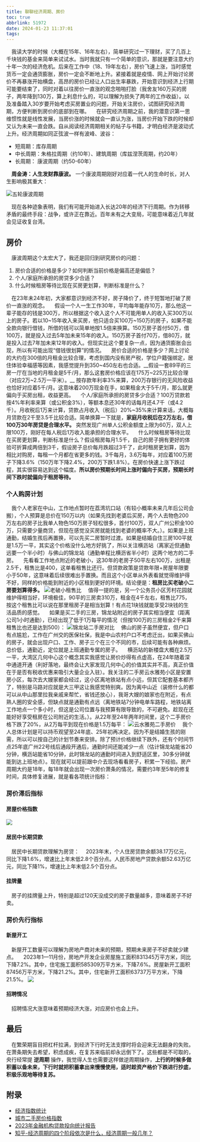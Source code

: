 ```yaml
---
title: 聊聊经济周期、房价
toc: true
abbrlink: 51972
date: 2024-01-23 11:37:01
tags:
---
```


&emsp;我读大学的时候（大概在15年、16年左右），简单研究过一下理财，买了几百上千块钱的基金来简单来试试水。当时我就只有一个简单的意识，那就是要注意大约十年一次的经济危机。后来在工作中（18、19年左右），房价飞速上涨，当时感觉货币一定会通货膨胀，房价一定会不断地上升。紧接着就是疫情、网上开始讨论房价不再暴涨开始横盘，高昂的房价已经让人口出生率暴跌，开始意识到经济上行期可能要结束了，同时对着以往房价一直涨的观念啪啪打脸（我舍友160万买的房子，两年降到130万，算上利息什么的，可以理解为损失了两年的工作收益）。以及准备踏入30岁要开始考虑买房置业的问题，开始关注房价，试图研究经济周期，方便判断到房价的底部到在哪。
&emsp;在研究经济周期之前，我的潜意识第一思维惯性就是线性发展，当房价涨的时候就会一直认为涨，当房价开始下跌的时候却又认为未来一直会跌。自从阅读经济周期相关的帖子与书籍，才明白经济是波动式上升。经济周期如同正弦波一样有波峰、波谷：
- 短周期：库存周期
- 中长周期：朱格拉周期（约10年）、建筑周期（库兹涅茨周期，约20年）
- 长周期： 康波周期（约50-60年）

&emsp;__周金涛：人生发财靠康波。__ 一个康波周期刚好对应着一代人的生命时长，对人生影响极其重大：

![五轮康波周期](/blog_images/经济/五轮康波周期.webp)

&emsp;现在各种迹象表明，我们有可能开始进入长达20年的经济下行周期。作为转移矛盾的最终手段：战争，或许正在靠近。百年未有之大变局，可能意味着近几年就会见证收复台湾。


## 房价
&emsp;康波周期这个太宏大了，我还是回归到研究房价的问题：

1. 房价合适的价格是多少？如何判断当前价格是偏高还是偏低？
2. 个人/家庭所承担的房贷多少合适？
3. 什么时候租房等待比现在买房更划算，判断标准是什么？

&emsp;在23年未24年初，大家都意识到经济不好，房子降价了，终于短暂地打破了房价一直涨的观念。
&emsp;假设一个人一生工作30年，平均每年能存10万，那么他这一辈子能存的钱是300万，所以根据这个收入这个人不可能用单人的收入买300万以上的房子。若以10~15年收入来买房，他只适合买100万~150万的房子，如果不能全款向银行借钱，所借的钱可以简单地按1.5倍来换算。150万房子首付50万，借100万，就是投入过去5年加未来15年的收入。150万房子首付70万，借80万，就是投入过去7年加未来12年的收入。但现实比这个要复杂一点，因为通货膨胀会出现，所以有可能出现“借钱很划算”的情况。
&emsp;房价合适的价格是多少？网上讨论的大约在300倍的月租金比较合理，考虑到国内没有房产税，学位户籍强绑定，居住体验幸福感等因素，我感觉提升到350~450左右也合适。__假设一套89平的三房一厅在当地的月租金是5千/月，那么这套房价格应该在175万~225万比较合理（对应2万~2.5万一平米）。__ 按存款年利率3%来算，200万存银行的无风险收益也恰好对应着5千/月。这意味着200万现金在手，如果租金大于5千/月，那么就更偏向于买房出租，收益更高。
&emsp;个人/家庭所承担的房贷多少合适？100万贷款若按4%年利率来算（或公积金3%），等额本息还30年的话每月还4.7千（或4.2千）。月收税后1万来计算，贷款占月收入（税后）20%~35%来计算来话，大概每月贷款在2千至3.5千比较合适。简单换算一下就是，__家庭月收税后在2万左右，借100万30年房贷是合理水平。__ 突然发现广州单人公积金额度上限为60万，双人上限100万，刚好在每人税后1万收入能承担的合理水平。
&emsp;什么时候租房等待比现在买房更划算，判断标准是什么？假设租房每月1.5千，自己的房子拥有更好的体验可折算成两倍到3千，假设房子总价每月跌超过3千了，此时租房更划算，因为相比对购房，每租一个月都在省更多的钱。3千每月，3.6万每年，对应着100万房子下降3.6%（150万年下降2.4%，200万下跌1.8%）。在房价快速上涨下跌过程，其实很容易达到这个幅度。__所以房价预期长时间上涨时偏向于买房，预期长时间下跌时就偏向于租房等待。__

### 个人购房计划
&emsp;我个人老家在中山，工作地点暂时在荔湾坑口站（有较小概率未来几年后公司会搬），个人预算是总价在150万以内（如果先找到老婆后买房，两个人去物色200万左右的房子比我单人物色150万房子轻松很多，首付100万，双人广州公积金100万，只需要少量商贷，但现在感觉没买房就能找到老婆的概率不大。）。如果是上班通勤，结婚生孩后再置换，可以先买二房暂时过渡。如果是结婚自住三房100平就是1.5万一平，其实这个价格没什么地方好挑了，所以关注横沥站（离家近但通勤远要一个半小时）与佛山的锦龙站（通勤单程比横沥省半小时）这两个地方的二手房。
&emsp;先看看工作地点附近的老破小，这30年的老房子50平左右100万，出租是2.5千，租售比是400，这单看租售比还行。但贷款政策是贷款年限+房屋年限要小于50年，这意味着后续很难出手置换。而且这个小区单从外表看就觉得维护得不好，同样的价格能到附近的小区租到更好的环境。结论便是：__租房比买老破小二房要划算得多。__
![老破小租售比](/blog_images/经济/老破小租售比.webp)
&emsp;值得一提的是，另一个公务员小区芳村花园就维护得相当好，环境极佳，90平的三房卖310万，租金在4千左右，租售比775，按这个租售比可以说在那里租房子是相当划算！有点花1块钱就能享受2块钱的生活品质的感觉。
&emsp;如果是买二手的三房，锦龙站附近的房子其实相当便宜（距离公司1小时通勤），已经出现了低于1万每平的情况（但按100万的三房租金2千来算租售比也还是达到500）：
![锦龙站二手房对比](/blog_images/经济/锦龙站二手房对比.webp)
&emsp;佛山的房子虽然便宜，但户口有点尴尬，工作在广州交的医保社保，我是中山农村户口不考虑迁出，如果买佛山的房子，就会出现户口、工作、房子三个在三个不同的市，后续可能有各种麻烦。总价低，通勤近，定位就是上班通勤专属的房子。
&emsp;横沥站的新楼盘大概在2.5万一平，大湾区几何中心这个概念其实我感觉让房价炒得有点虚高，在24年随着深中通道开通（利好落地，最终会让大家发现几何中心的价值其实并不高，真正价值在于是否有税收优惠来吸引大量企业入驻）。我关注的二手房云水雅苑小区是安置房小区，每次去大嫂家都会经过，这小区离地铁站有点小远，但其它配套基本都齐了，特别是马路对应就是大三甲这让我感觉特别爽。因为离中山近（装修什么的都可以从中山那里拉我亲戚来帮忙，省钱还放心），我哥大嫂的娘家也在附近，有点熟人圈的安全感，但缺点就是通勤有点远（离地铁站7分钟电单车路程，地铁站离工作地点一个多小时，但这是公司位置与我预算有限导致的，不可避免。趁现在还能好好享受租房在公司附近的生活。）。从22年至24年两年时间里，这个二手房价格下跌了20%，从2万每平到现在价格是1.5万每平：
![云水雅苑二手房价](/blog_images/经济/云水雅苑二手房价.webp)
&emsp;我个人总体计划是可以持币观望至24年底、25年初再决定。因为不是结婚生孩的刚需，所以可以按自己的计划节奏来安排。除了预计价格继续下跌外，还有个时间节点25年底广州22号线后通段开通后，通勤时间还能减少一点（估计锦龙站能省20分钟，横沥站能省10分钟，此时锦龙站的通勤时间进入到舒适区里，30多分钟就能到达上班地点）。现在就可以提前跟中介去现场看看房子，积累一下经验。房产周期大约是18年，每18年就会出现一次房价萧条的情况，需要约3年至5年的修复时间，具体修复进展，就是看各项统计指标：

### 房价滞后指标

#### 房屋价格指数
<img id="ImageChart" class="img-fluid" srcset="https://d3fy651gv2fhd3.cloudfront.net/charts/china-house-price-index-mom.png?s=chnhpim&amp;v=202401201021V20230410&amp;lang=all&amp;w=850&amp;h=400&amp;d1=20190213 1x, https://d3fy651gv2fhd3.cloudfront.net/charts/china-house-price-index-mom@2x.png?s=chnhpim&amp;v=202401201021V20230410&amp;lang=all&amp;w=850&amp;h=400&amp;d1=20190213 2x, https://d3fy651gv2fhd3.cloudfront.net/charts/china-house-price-index-mom@3x.png?s=chnhpim&amp;v=202401201021V20230410&amp;lang=all&amp;w=850&amp;h=400&amp;d1=20190213 3x" src="https://d3fy651gv2fhd3.cloudfront.net/charts/china-house-price-index-mom.png?s=chnhpim&amp;v=202401201021V20230410&amp;lang=all&amp;w=850&amp;h=400&amp;d1=20190213" alt="China House Price Index MoM" style="color:White;">

#### 居民中长期贷款
&emsp;居民中长期贷款理解为房贷：
&emsp;2023年末，个人住房贷款余额38.17万亿元，同比下降1.6%，增速比上年末低2.8个百分点。人民币房地产贷款余额52.63万亿元，同比下降1%，增速比上年末低2.5个百分点。

#### 挂牌量
&emsp;房子的挂牌量上升，特别是超过120天没成交的房子数量越多，意味着房子不好卖。

### 房价先行指标

#### 新屋开工
&emsp;新屋开工数量可以理解为房地产商对未来的预期，预期未来房子不好卖就少建点。
&emsp;2023年1—11月份，房地产开发企业房屋施工面积831345万平方米，同比下降7.2%。其中，住宅施工面积585309万平方米，下降7.6%。房屋新开工面积87456万平方米，下降21.2%。其中，住宅新开工面积63737万平方米，下降21.5%。
<img id="ImageChart" class="img-fluid" srcset="https://d3fy651gv2fhd3.cloudfront.net/charts/china-housing-starts.png?s=chnhousingstarts&amp;v=202401190224V20230410&amp;lang=all&amp;w=850&amp;h=400&amp;d1=20140214 1x, https://d3fy651gv2fhd3.cloudfront.net/charts/china-housing-starts@2x.png?s=chnhousingstarts&amp;v=202401190224V20230410&amp;lang=all&amp;w=850&amp;h=400&amp;d1=20140214 2x, https://d3fy651gv2fhd3.cloudfront.net/charts/china-housing-starts@3x.png?s=chnhousingstarts&amp;v=202401190224V20230410&amp;lang=all&amp;w=850&amp;h=400&amp;d1=20140214 3x" src="https://d3fy651gv2fhd3.cloudfront.net/charts/china-housing-starts.png?s=chnhousingstarts&amp;v=202401190224V20230410&amp;lang=all&amp;w=850&amp;h=400&amp;d1=20140214" alt="China Housing Starts" style="color:White;">

#### 招聘情况
&emsp;招聘情况大涨意味着预期经济大涨，对应房价也会上升。


## 最后
&emsp;在繁荣期盲目把杠杆拉满，到经济下行时无法支撑时将会迎来无法翻身的失败。在萧条期失去希望，积虑成疾，在复苏来临前却永远倒下了。这些都是不可取的，央行经常提 __逆周期__ 操作，我觉得人生也需要这样做逆周期操作，__上行的时候多做积蓄以备未来，下行时就把积蓄拿出来慢慢使用，适时趁资产格价下跌进行抄底，积极乐观地等待复苏。__ 


## 附录
- [经济指数统计](https://zh.tradingeconomics.com/)
- [城市二手房价格指数](http://www.cchindex.com/livehouse/livehouseCity)
- [2023年金融机构贷款投向统计报告](http://camlmac.pbc.gov.cn/goutongjiaoliu/113456/113469/5221508/index.html)
- [知乎-经济周期的四个阶段依次是什么，经济周期一般几年？](https://www.zhihu.com/question/489248339)



